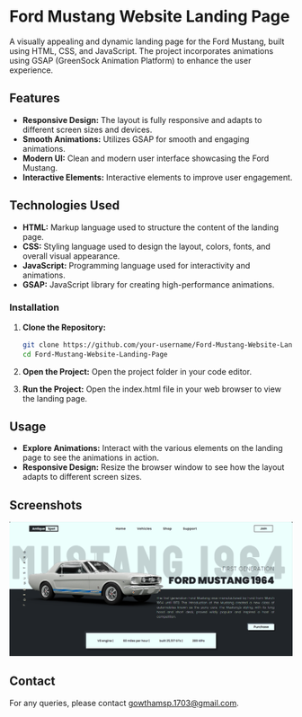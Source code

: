 # Ford Mustang Website Landing Page

A visually appealing and dynamic landing page for the Ford Mustang, built using HTML, CSS, and JavaScript. The project incorporates animations using GSAP (GreenSock Animation Platform) to enhance the user experience.

## Features

- **Responsive Design:** The layout is fully responsive and adapts to different screen sizes and devices.
- **Smooth Animations:** Utilizes GSAP for smooth and engaging animations.
- **Modern UI:** Clean and modern user interface showcasing the Ford Mustang.
- **Interactive Elements:** Interactive elements to improve user engagement.

## Technologies Used

- **HTML:** Markup language used to structure the content of the landing page.
- **CSS:** Styling language used to design the layout, colors, fonts, and overall visual appearance.
- **JavaScript:** Programming language used for interactivity and animations.
- **GSAP:** JavaScript library for creating high-performance animations.

### Installation

1. **Clone the Repository:**
   ```sh
   git clone https://github.com/your-username/Ford-Mustang-Website-Landing-Page.git
   cd Ford-Mustang-Website-Landing-Page
   ```
2. **Open the Project:**
Open the project folder in your code editor.

3. **Run the Project:**
Open the index.html file in your web browser to view the landing page.

## Usage

- **Explore Animations:** Interact with the various elements on the landing page to see the animations in action.
- **Responsive Design:** Resize the browser window to see how the layout adapts to different screen sizes.

## Screenshots

![Ford Mustang Landing Page](https://github.com/gowthamsp17/Ford-Mustang-Website-Landing-page/blob/main/Ford-Mustang-Website-Landing-Page/Output1.png?raw=true)


## Contact

For any queries, please contact gowthamsp.1703@gmail.com.
